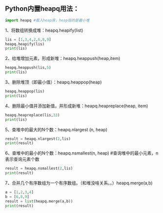 ## Python内置heapq用法：

```python
import heapq #载入heap库，heap指的是最小堆
```
1、将数组转换成堆：heapq.heapify(list)

```python
lis = [1,3,4,2,6,8,9]
heapq.heapify(lis)
print(lis)

```

2、给堆增加元素，形成新堆：heapq.heappush(heap,item)

```python
heapq.heappush(lis,5)
print(lis)
```

3、删除堆顶（即最小值）：heapq.heappop(heap)

```python
heapq.heappop(lis)
print(lis)
```

4、删除最小值并添加新值，并形成新堆：heapq.heapreplace(heap, item)

```python
heapq.heapreplace(lis,33)
print(lis)
```

5、查堆中的最大的N个数：heapq.nlargest (n, heap)

```python
result = heapq.nlargest(2,lis)
print(result)
```

6、查堆中的最小的N个数：heapq.nsmallest(n, heap) #查询堆中的最小元素，n表示查询元素个数

```python
result = heapq.nsmallest(2,lis)
print(result)
```

7、合并几个有序数组为一个有序数组。（和堆没啥关系。。）heapq.merge(a,b)

```python
a = [1,2,3,4]
b = [6,8,9]
result = list(heapq.merge(a,b))
print(result)
```